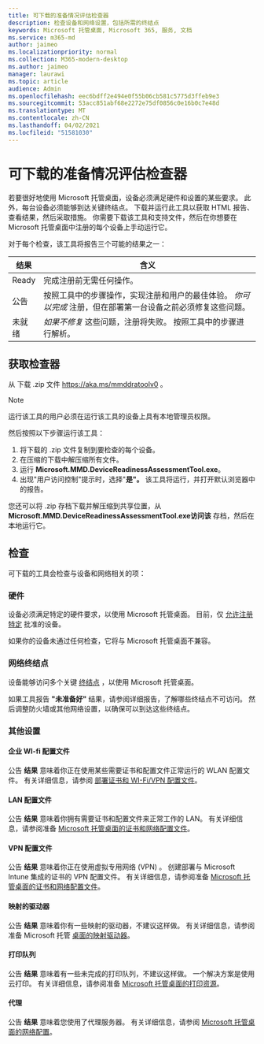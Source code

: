 ```yaml
---
title: 可下载的准备情况评估检查器
description: 检查设备和网络设置，包括所需的终结点
keywords: Microsoft 托管桌面, Microsoft 365, 服务, 文档
ms.service: m365-md
author: jaimeo
ms.localizationpriority: normal
ms.collection: M365-modern-desktop
ms.author: jaimeo
manager: laurawi
ms.topic: article
audience: Admin
ms.openlocfilehash: eec6bdff2e494e0f55b06cb581c5775d3ffeb9e3
ms.sourcegitcommit: 53acc851abf68e2272e75df0856c0e16b0c7e48d
ms.translationtype: MT
ms.contentlocale: zh-CN
ms.lasthandoff: 04/02/2021
ms.locfileid: "51581030"
---
```

# <a name="downloadable-readiness-assessment-checker"></a>可下载的准备情况评估检查器

若要很好地使用 Microsoft 托管桌面，设备必须满足硬件和设置的某些要求。 此外，每台设备必须能够到达关键终结点。 下载并运行此工具以获取 HTML 报告、查看结果，然后采取措施。 你需要下载该工具和支持文件，然后在你想要在 Microsoft 托管桌面中注册的每个设备上手动运行它。

对于每个检查，该工具将报告三个可能的结果之一：


|结果  |含义  |
|---------|---------|
|Ready     | 完成注册前无需任何操作。        |
|公告    | 按照工具中的步骤操作，实现注册和用户的最佳体验。 *你可以完成* 注册，但在部署第一台设备之前必须修复这些问题。        |
|未就绪 | *如果不修复* 这些问题，注册将失败。 按照工具中的步骤进行解析。        |

## <a name="obtain-the-checker"></a>获取检查器

从 下载 .zip 文件 https://aka.ms/mmddratoolv0 。

> [!NOTE]
> 运行该工具的用户必须在运行该工具的设备上具有本地管理员权限。

 然后按照以下步骤运行该工具：

1. 将下载的 .zip 文件复制到要检查的每个设备。
2. 在压缩的下载中解压缩所有文件。
3. 运行 **Microsoft.MMD.DeviceReadinessAssessmentTool.exe**。
4. 出现"用户访问控制"提示时，选择"**是"。** 该工具将运行，并打开默认浏览器中的报告。

您还可以将 .zip 存档下载并解压缩到共享位置，从 **Microsoft.MMD.DeviceReadinessAssessmentTool.exe访问该** 存档，然后在本地运行它。


## <a name="checks"></a>检查

可下载的工具会检查与设备和网络相关的项：

### <a name="hardware"></a>硬件

设备必须满足特定的硬件要求，以使用 Microsoft 托管桌面。 目前，仅 [允许注册特定](../service-description/device-list.md) 批准的设备。 

如果你的设备未通过任何检查，它将与 Microsoft 托管桌面不兼容。

### <a name="network-endpoints"></a>网络终结点

设备能够访问多个关键 [终结点](network.md) ，以使用 Microsoft 托管桌面。

如果工具报告 **"未准备好"** 结果，请参阅详细报告，了解哪些终结点不可访问。 然后调整防火墙或其他网络设置，以确保可以到达这些终结点。

### <a name="other-settings"></a>其他设置

#### <a name="enterprise-wi-fi-profiles"></a>企业 WI-fi 配置文件

公告 **结果** 意味着你正在使用某些需要证书和配置文件正常运行的 WLAN 配置文件。 有关详细信息，请参阅 [部署证书和 WI-Fi/VPN 配置文件](certs-wifi-lan.md#deploy-certificates-and-wi-fivpn-profile)。

#### <a name="lan-profiles"></a>LAN 配置文件

公告 **结果** 意味着你拥有需要证书和配置文件来正常工作的 LAN。 有关详细信息，请参阅准备 [Microsoft 托管桌面的证书和网络配置文件](certs-wifi-lan.md)。

#### <a name="vpn-profiles"></a>VPN 配置文件

公告 **结果** 意味着你正在使用虚拟专用网络 (VPN) 。 创建部署与 Microsoft Intune 集成的证书的 VPN 配置文件。 有关详细信息，请参阅准备 [Microsoft 托管桌面的证书和网络配置文件](certs-wifi-lan.md)。

#### <a name="mapped-drives"></a>映射的驱动器

公告 **结果** 意味着你有一些映射的驱动器，不建议这样做。 有关详细信息，请参阅准备 Microsoft 托管 [桌面的映射驱动器](mapped-drives.md)。

#### <a name="print-queues"></a>打印队列

公告 **结果** 意味着有一些未完成的打印队列，不建议这样做。 一个解决方案是使用云打印。 有关详细信息，请参阅准备 [Microsoft 托管桌面的打印资源](printing.md)。

#### <a name="proxies"></a>代理

公告 **结果** 意味着您使用了代理服务器。 有关详细信息，请参阅 [Microsoft 托管桌面的网络配置](network.md)。


